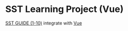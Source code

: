 # SST Learning Project (Vue)

[SST GUIDE (1-10)](https://sst.dev/guide.html) integrate with [Vue](https://sst.dev/examples/how-to-create-a-vuejs-app-with-serverless.html)

